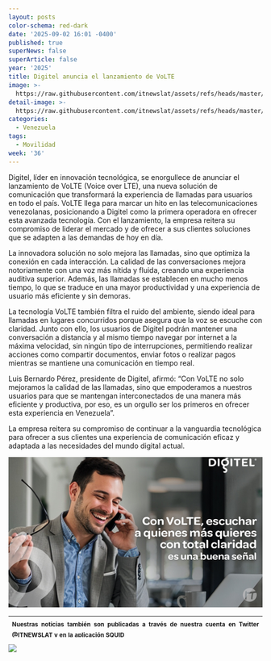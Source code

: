 ```yaml
---
layout: posts
color-schema: red-dark
date: '2025-09-02 16:01 -0400'
published: true
superNews: false
superArticle: false
year: '2025'
title: Digitel anuncia el lanzamiento de VoLTE
image: >-
  https://raw.githubusercontent.com/itnewslat/assets/refs/heads/master/img/540x320/Volte-Digitel-p.jpg
detail-image: >-
  https://raw.githubusercontent.com/itnewslat/assets/refs/heads/master/img/1024x680/Volte-Digitel-g.jpg
categories:
  - Venezuela
tags:
  - Movilidad
week: '36'
---
```

Digitel, líder en innovación tecnológica, se enorgullece de anunciar el lanzamiento de VoLTE (Voice over LTE), una nueva solución de comunicación que transformará la experiencia de llamadas para usuarios en todo el país.
VoLTE llega para marcar un hito en las telecomunicaciones venezolanas, posicionando a Digitel como la primera operadora en ofrecer esta avanzada tecnología. Con el lanzamiento, la empresa reitera su compromiso de liderar el mercado y de ofrecer a sus clientes soluciones que se adapten a las demandas de hoy en día.

La innovadora solución no solo mejora las llamadas, sino que optimiza la conexión en cada interacción. La calidad de las conversaciones mejora notoriamente con una voz más nítida y fluida, creando una experiencia auditiva superior. Además, las llamadas se establecen en mucho menos tiempo, lo que se traduce en una mayor productividad y una experiencia de usuario más eficiente y sin demoras.

La tecnología VoLTE también filtra el ruido del ambiente, siendo ideal para llamadas en lugares concurridos porque asegura que la voz se escuche con claridad. Junto con ello, los usuarios de Digitel podrán mantener una conversación a distancia y al mismo tiempo navegar por internet a la máxima velocidad, sin ningún tipo de interrupciones, permitiendo realizar acciones como compartir documentos, enviar fotos o realizar pagos mientras se mantiene una comunicación en tiempo real.

Luis Bernardo Pérez, presidente de Digitel, afirmó: “Con VoLTE no solo mejoramos la calidad de las llamadas, sino que empoderamos a nuestros usuarios para que se mantengan interconectados de una manera más eficiente y productiva, por eso, es un orgullo ser los primeros en ofrecer esta experiencia en Venezuela”.

La empresa reitera su compromiso de continuar a la vanguardia tecnológica para ofrecer a sus clientes una experiencia de comunicación eficaz y adaptada a las necesidades del mundo digital actual.

![](https://raw.githubusercontent.com/itnewslat/assets/refs/heads/master/img/540x320/Volte-Digitel-p.jpg)

<table style="height: 42px;" width="569">
<tbody>
<tr>
<td style="text-align: justify;"><sub><strong>Nuestras noticias también son publicadas a través de nuestra cuenta en Twitter <a href="https://twitter.com/itnewslat?lang=es">@ITNEWSLAT</a> y en la aplicación <a href="https://squidapp.co/en/">SQUID</a></strong></sub></td>
</tr>
</tbody>
</table>

<img src="https://tracker.metricool.com/c3po.jpg?hash=56f88a41e39ab42c063cc51676587a04"/>